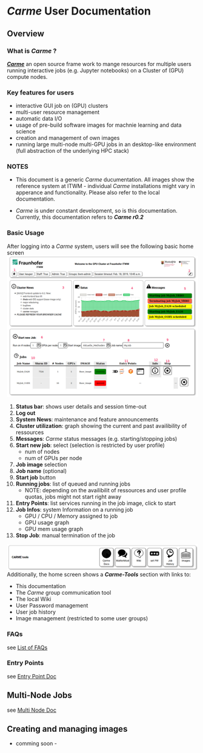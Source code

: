 
# *Carme* User Documentation 

## Overview
### What is *Carme* ?
[***Carme***](www.open-carme.org) an open source frame work to mange resources for multiple users running interactive jobs (e.g. Jupyter notebooks) on a Cluster of (GPU) compute nodes.

### Key features for users
* interactive GUI job on (GPU) clusters
* multi-user resource management 
* automatic data I/O
* usage of pre-build software images for machnie learning and data science
* creation and management of own images
* running large multi-node multi-GPU jobs in an desktop-like environment (full abstraction of the underlying HPC stack)

### NOTES
* This document is a generic *Carme* ducumentation. All images show the reference system at ITWM - individual *Carme* installations might vary in apperance and functionality. Please also refer to the local documentation.  

* *Carme* is under constant development, so is this documentation. Currently, this documentation refers to ***Carme r0.2***

### Basic Usage
After logging into a *Carme* system, users will see the following basic home screen 
![home_screen](Images/home_screen.png)
1. **Status bar**: shows user details and session time-out
2. **Log out**
3. **System News**: maintenance and feature announcements 
4. **Cluster utilization**: graph showing the current and past availibility of ressources 
5. **Messages**: *Carme* status messages (e.g. starting/stopping jobs)
6. **Start new job**: select (selection is restricted by user profile)
    * num of nodes 
    * num of GPUs per node
7. **Job image** selection
8. **Job name** (optional)
9. **Start job** button
10. **Running jobs**: list of queued and running jobs
    * NOTE: depending on the availibilit of ressources and user profile quotas, jobs might not start right away 
11. **Entry Points**: list services running in the job image, click to start
12. **Job Infos**: system Information on a running job
    * GPU / CPU / Memory assigned to job
    * GPU usage graph
    * GPU mem usage graph
13. **Stop Job**: manual termination of the job

![tools](Images/carme-tools.png)
Additionally, the home screen shows a ***Carme-Tools*** section with links to:
* This documentation
* The *Carme* group communication tool
* The local Wiki
* User Password management
* User job history
* Image management (restricted to some user groups)

### FAQs
see [List of FAQs](FAQ.md)

### Entry Points
see [Entry Point Doc](EntryPoints.md)

## Multi-Node Jobs
see [Multi Node Doc](Multi_Node_Jobs/readme.md)

## Creating and managing images
- comming soon -

